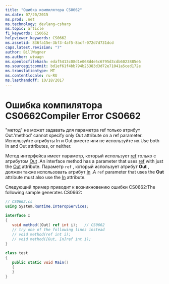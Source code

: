 ```yaml
---
title: "Ошибка компилятора CS0662"
ms.date: 07/20/2015
ms.prod: .net
ms.technology: devlang-csharp
ms.topic: article
f1_keywords: CS0662
helpviewer_keywords: CS0662
ms.assetid: 836fa15e-3bf3-4af5-8acf-072d7d731dcd
caps.latest.revision: "7"
author: BillWagner
ms.author: wiwagn
ms.openlocfilehash: edaf5413c08d1e068d4e5c6795d3cdb6023885e6
ms.sourcegitcommit: bd1ef61f4bb794b25383d3d72e71041a5ced172e
ms.translationtype: MT
ms.contentlocale: ru-RU
ms.lasthandoff: 10/18/2017
---
```

# <a name="compiler-error-cs0662"></a><span data-ttu-id="3f637-102">Ошибка компилятора CS0662</span><span class="sxs-lookup"><span data-stu-id="3f637-102">Compiler Error CS0662</span></span>

<span data-ttu-id="3f637-103">"метод" не может задавать для параметра ref только атрибут Out.</span><span class="sxs-lookup"><span data-stu-id="3f637-103">'method' cannot specify only Out attribute on a ref parameter.</span></span> <span data-ttu-id="3f637-104">Используйте атрибуты In и Out вместе или не используйте их.</span><span class="sxs-lookup"><span data-stu-id="3f637-104">Use both In and Out attributes, or neither.</span></span>  
  
 <span data-ttu-id="3f637-105">Метод интерфейса имеет параметр, который использует [ref](../../csharp/language-reference/keywords/ref.md) только с атрибутом [Out](xref:System.Runtime.InteropServices.OutAttribute) .</span><span class="sxs-lookup"><span data-stu-id="3f637-105">An interface method has a parameter that uses [ref](../../csharp/language-reference/keywords/ref.md) with just the [Out](xref:System.Runtime.InteropServices.OutAttribute) attribute.</span></span> <span data-ttu-id="3f637-106">Параметр `ref` , который использует атрибут **Out** , должен также использовать атрибут [In](xref:System.Runtime.InteropServices.InAttribute) .</span><span class="sxs-lookup"><span data-stu-id="3f637-106">A `ref` parameter that uses the **Out** attribute must also use the [In](xref:System.Runtime.InteropServices.InAttribute) attribute.</span></span>  
  
 <span data-ttu-id="3f637-107">Следующий пример приводит к возникновению ошибки CS0662:</span><span class="sxs-lookup"><span data-stu-id="3f637-107">The following sample generates CS0662:</span></span>  
  
```csharp
// CS0662.cs  
using System.Runtime.InteropServices;  
  
interface I  
{  
   void method([Out] ref int i);   // CS0662  
   // try one of the following lines instead  
   // void method(ref int i);  
   // void method([Out, In]ref int i);  
}  
  
class test  
{  
   public static void Main()  
   {  
   }  
}  
```

